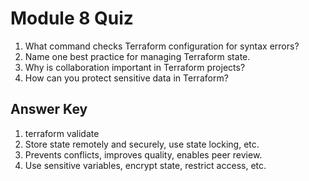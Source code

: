 # Module 8 Quiz

1. What command checks Terraform configuration for syntax errors?
2. Name one best practice for managing Terraform state.
3. Why is collaboration important in Terraform projects?
4. How can you protect sensitive data in Terraform?

## Answer Key
1. terraform validate
2. Store state remotely and securely, use state locking, etc.
3. Prevents conflicts, improves quality, enables peer review.
4. Use sensitive variables, encrypt state, restrict access, etc.
